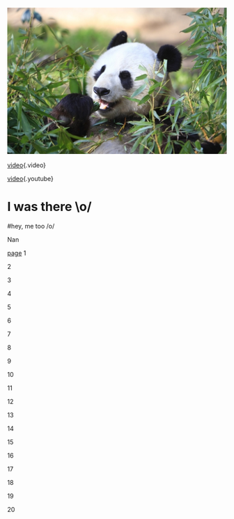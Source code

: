 ![Panda](/uploads/panda.jpg "Panda")

[video](https://cdn.media.ccc.de/congress/2017/h264-sd/34c3-8740-eng-deu-spa-The_Internet_in_Cuba_A_Story_of_Community_Resilience_sd.mp4){.video}
<!-- TITLE: Home -->
<!-- SUBTITLE: A quick summary of Home -->


[video](https://www.youtube.com/watch?v=qmjOd9Dlr34){.youtube}

# I was there \o/
#hey, me too /o/

Nan

[page](page)
1

2

3

4

5

6

7

8

9

10

11

12

13

14

15

16

17

18

19

20